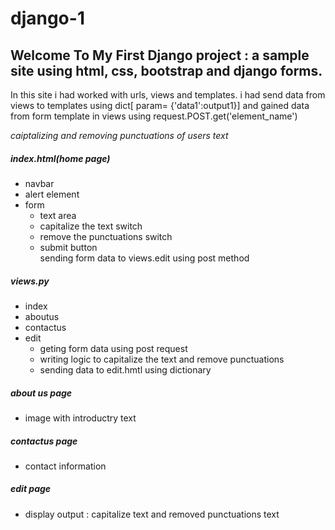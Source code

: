 # django-1 
## Welcome To My First Django project : a sample site using html, css, bootstrap and django forms.
In this site i had worked with urls, views and templates. i had send data from views to templates using dict[ param= {'data1':output1}] and gained data from form template in views using request.POST.get('element_name')

*caiptalizing and removing punctuations of users text*


##### index.html(home page)
 - navbar  
 - alert element  
 - form  
    - text area  
    - capitalize the text switch  
    - remove the punctuations switch  
    - submit button  
sending form data to views.edit using post method
  
##### views.py  
- index  
- aboutus  
- contactus  
- edit  
    - geting form data using post request  
    - writing logic to capitalize the text and remove punctuations  
    - sending data to edit.hmtl using dictionary
##### about us page  
  - image with  introductry text  
##### contactus page  
  - contact information  
##### edit page  
  - display output : capitalize text and removed punctuations text
